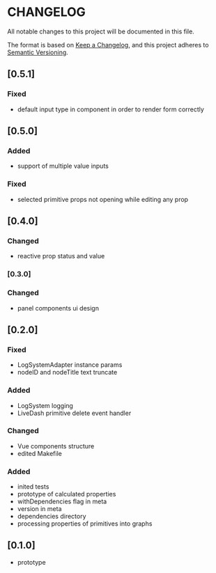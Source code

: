 # CHANGELOG

All notable changes to this project will be documented in this file.

The format is based on [Keep a Changelog](https://keepachangelog.com/en/1.0.0/),
and this project adheres to [Semantic Versioning](https://semver.org/spec/v2.0.0.html).

## [0.5.1]

### Fixed

- default input type in component in order to render form correctly

## [0.5.0]

### Added

- support of multiple value inputs

### Fixed

- selected primitive props not opening while editing any prop

## [0.4.0]

### Changed

- reactive prop status and value

### [0.3.0]

### Changed

- panel components ui design

## [0.2.0]

### Fixed

- LogSystemAdapter instance params
- nodeID and nodeTitle text truncate

### Added

- LogSystem logging
- LiveDash primitive delete event handler

### Changed

- Vue components structure
- edited Makefile

### Added

- inited tests
- prototype of calculated properties
- withDependencies flag in meta
- version in meta
- dependencies directory
- processing properties of primitives into graphs

## [0.1.0]

- prototype
